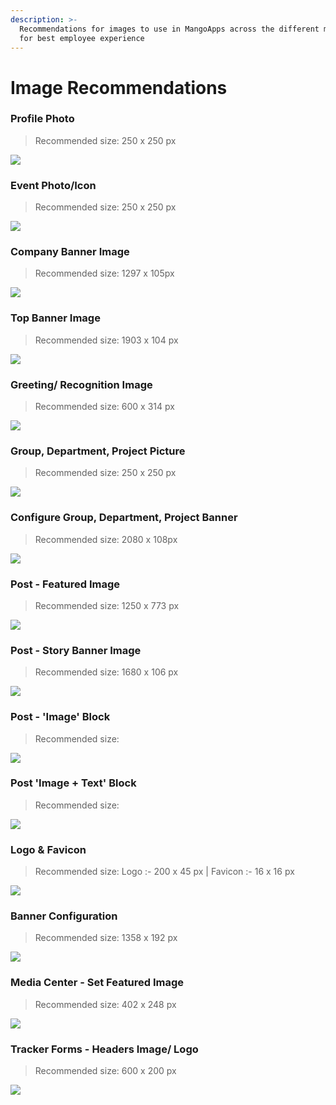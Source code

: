 ```yaml
---
description: >-
  Recommendations for images to use in MangoApps across the different modules
  for best employee experience
---
```


# Image Recommendations

### Profile Photo

> Recommended size: 250 x 250 px

![](.gitbook/assets/1.png)

### Event Photo/Icon

> Recommended size: 250 x 250 px

![](.gitbook/assets/2.png)

### Company Banner Image

> Recommended size: 1297 x 105px

![](.gitbook/assets/30-10-2023-09-07-33.png)

### Top Banner Image

> Recommended size: 1903 x 104 px

![](.gitbook/assets/4.png)

### Greeting/ Recognition Image

> Recommended size: 600 x 314 px

![](.gitbook/assets/5.png)

### Group, Department, Project Picture

> Recommended size: 250 x 250 px

![](.gitbook/assets/6.png)

### Configure Group, Department, Project Banner

> Recommended size: 2080 x 108px

![](<.gitbook/assets/7 copy.png>)

### Post - Featured Image

> Recommended size: 1250 x 773 px&#x20;

![](.gitbook/assets/8.png)

### Post - Story Banner Image

> Recommended size: 1680 x 106 px

![](.gitbook/assets/9.png)

### Post - 'Image' Block

> Recommended size:&#x20;

![](.gitbook/assets/10.png)

### Post 'Image + Text' Block

> Recommended size:&#x20;

![](.gitbook/assets/11.png)

### Logo & Favicon

> Recommended size:  Logo :- 200 x 45 px | Favicon :-  16 x 16 px

![](.gitbook/assets/12.png)

### Banner Configuration

> Recommended size: 1358 x 192 px

![](.gitbook/assets/13.png)

### Media Center - Set Featured Image

> Recommended size: 402 x 248 px

![](.gitbook/assets/14.png)

### Tracker Forms - Headers Image/ Logo

> Recommended size: 600 x 200 px

![](.gitbook/assets/15.png)

